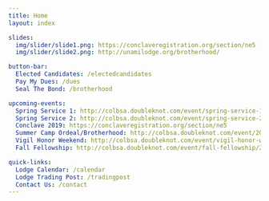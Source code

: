 ```yaml
---
title: Home
layout: index

slides:
  img/slider/slide1.png: https://conclaveregistration.org/section/ne5
  img/slider/slide2.png: http://unamilodge.org/brotherhood/

button-bar:
  Elected Candidates: /electedcandidates
  Pay My Dues: /dues
  Seal The Bond: /brotherhood

upcoming-events:
  Spring Service 1: http://colbsa.doubleknot.com/event/spring-service-1/2380634
  Spring Service 2: http://colbsa.doubleknot.com/event/spring-service-2/2380635  
  Conclave 2019: https://conclaveregistration.org/section/ne5   
  Summer Camp Ordeal/Brotherhood: http://colbsa.doubleknot.com/event/2019-summer-camp/2483948
  Vigil Honor Weekend: http://colbsa.doubleknot.com/event/vigil-honor-weekend/2473278   
  Fall Fellowship: http://colbsa.doubleknot.com/event/fall-fellowship/2380637     

quick-links:
  Lodge Calendar: /calendar
  Lodge Trading Post: /tradingpost
  Contact Us: /contact
---
```

